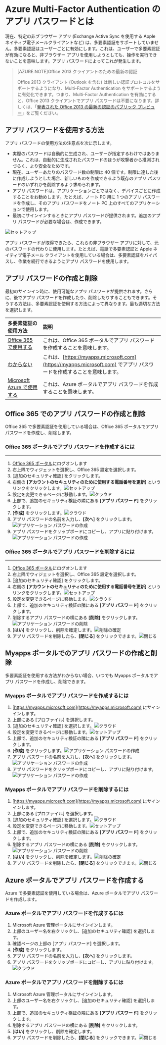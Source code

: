 <properties 
	pageTitle="Azure MFA のアプリ パスワードとは"
	description="このページは、アプリ パスワードの詳細と、Azure MFA に関連した用途を理解するのに役立ちます。"
	services="multi-factor-authentication"
	documentationCenter=""
	authors="billmath"
	manager="stevenpo"
	editor="curtland"/>

<tags 
	ms.service="multi-factor-authentication"
	ms.workload="identity"
	ms.tgt_pltfrm="na"
	ms.devlang="na"
	ms.topic="article"
	ms.date="08/24/2015"
	ms.author="billmath"/>



# Azure Multi-Factor Authentication のアプリ パスワードとは

現在、特定の非ブラウザー アプリ (Exchange Active Sync を使用する Apple ネイティブ電子メールクライアントなど) は、多要素認証をサポートしていません。多要素認証はユーザーごとに有効にします。これは、ユーザーで多要素認証が有効になると、非ブラウザー アプリを使用しようとしても、操作を実行できないことを意味します。アプリ パスワードによってこれが発生します。

>[AZURE.NOTE]Office 2013 クライアントのための最新の認証
>
> Office 2013 クライアント (Outlook を含む) は新しい認証プロトコルをサポートするようになり、Multi-Factor Authentication をサポートするように有効化できます。つまり、Multi-Factor Authentication を有効にすると、Office 2013 クライアントでアプリ パスワードは不要になります。詳しくは、「[発表された Office 2013 の最新の認証のパブリック プレビュー](https://blogs.office.com/2015/03/23/office-2013-modern-authentication-public-preview-announced/)」をご覧ください。
 
## アプリ パスワードを使用する方法

アプリ パスワードの使用方法の注意点を次に示します。

- 実際のパスワードは自動的に生成され、ユーザーが指定するわけではありません。これは、自動的に生成されたパスワードのほうが攻撃者から推測されづらく、より安全なためです。
- 現在、ユーザーあたりのパスワード数の制限は 40 個です。制限に達した後に作成しようとした場合、新しいものを作成できるよう既存のアプリ パスワードのいずれかを削除するよう求められます。
- アプリ パスワードは、アプリケーションごとではなく、デバイスごとに作成することをお勧めします。たとえば、ノート PC 用に 1 つのアプリ パスワードを作成し、そのアプリ パスワードをノート PC 上のすべてのアプリケーションで使用します。
- 最初にサインインするときにアプリ パスワードが提供されます。追加のアプリ パスワードが必要な場合は、作成できます。
 
![セットアップ](./media/multi-factor-authentication-end-user-app-passwords/app.png)

アプリ パスワードが取得できたら、これらの非ブラウザー アプリに対して、元のパスワードの代わりに使用します。たとえば、電話で多要素認証と Apple ネイティブ電子メール クライアントを使用している場合は、多要素認証をバイパスし、作業を続行できるようにアプリ パスワードを使用します。

## アプリ パスワードの作成と削除
最初のサインイン時に、使用可能なアプリ パスワードが提供されます。さらに、後でアプリ パスワードを作成したり、削除したりすることもできます。そうする方法は、多要素認証を使用する方法によって異なります。最も適切な方法を選択します。

多要素認証の使用方法|説明
:------------- | :------------- | 
[Office 365 で使用する](#creating-and-deleting-app-passwords-with-office-365)| これは、Office 365 ポータルでアプリ パスワードを作成することを意味します。
[わからない](#creating-and-deleting-app-passwords-with-myapps-portal)|これは、[https://myapps.microsoft.com](https://myapps.microsoft.com) でアプリ パスワードを作成することを意味します。
[Microsoft Azure で使用する](#create-app-passwords-in-the-azure-portal)| これは、Azure ポータルでアプリ パスワードを作成することを意味します。

## Office 365 でのアプリ パスワードの作成と削除 

Office 365 で多要素認証を使用している場合は、Office 365 ポータルでアプリ パスワードを作成し、削除します。

### Office 365 ポータルでアプリ パスワードを作成するには
--------------------------------------------------------------------------------

1. [Office 365 ポータル](https://login.microsoftonline.com/)にログオンします
2. 右上隅でウィジェットを選択し、Office 365 設定を選択します。
3. [追加のセキュリティ確認] をクリックします。
4. 右側の **[アカウントのセキュリティのために使用する電話番号を更新]** というリンクをクリックします。![セットアップ](./media/multi-factor-authentication-end-user-manage/o365a.png)
5. 設定を変更できるページに移動します。![クラウド](./media/multi-factor-authentication-end-user-manage/o365b.png)
6. 上部で、追加のセキュリティ検証の隣にある **[アプリ パスワード]** をクリックします。
7. **[作成]** をクリックします。![クラウド](./media/multi-factor-authentication-end-user-app-passwords-create-o365/apppass.png)
8. アプリ パスワードの名前を入力し、**[次へ]** をクリックします。![アプリケーション パスワードの作成](./media/multi-factor-authentication-end-user-app-passwords/create1.png)
9. アプリ パスワードをクリップボードにコピーし、アプリに貼り付けます。![アプリケーション パスワードの作成](./media/multi-factor-authentication-end-user-app-passwords/create2.png)


### Office 365 ポータルでアプリ パスワードを削除するには
--------------------------------------------------------------------------------


1. [Office 365 ポータル](https://login.microsoftonline.com/)にログオンします
2. 右上隅でウィジェットを選択し、Office 365 設定を選択します。
3. [追加のセキュリティ確認] をクリックします。
4. 右側の **[アカウントのセキュリティのために使用する電話番号を更新]** というリンクをクリックします。![セットアップ](./media/multi-factor-authentication-end-user-manage/o365a.png)
5. 設定を変更できるページに移動します。![クラウド](./media/multi-factor-authentication-end-user-manage/o365b.png)
6. 上部で、追加のセキュリティ検証の隣にある **[アプリ パスワード]** をクリックします。
7. 削除するアプリ パスワードの横にある **[削除]** をクリックします。![アプリケーション パスワードの削除](./media/multi-factor-authentication-end-user-app-passwords/delete1.png)
8. **[はい]** をクリックし、削除を確定します。![削除の確定](./media/multi-factor-authentication-end-user-app-passwords/delete2.png)
9. アプリ パスワードを削除したら、**[閉じる]** をクリックできます。![閉じる](./media/multi-factor-authentication-end-user-app-passwords/delete3.png)


## Myapps ポータルでのアプリ パスワードの作成と削除
多要素認証を使用する方法がわからない場合、いつでも Myapps ポータルでアプリ パスワードを作成し、削除できます。

### Myapps ポータルでアプリ パスワードを作成するには

1. [https://myapps.microsoft.com](https://myapps.microsoft.com) にサインインします。	
2. 上部にある [プロファイル] を選択します。
3. [追加のセキュリティ確認] を選択します。![クラウド](./media/multi-factor-authentication-end-user-manage/myapps1.png)
4. 設定を変更できるページに移動します。![セットアップ](./media/multi-factor-authentication-end-user-manage-myapps/proofup.png)
5. 上部で、追加のセキュリティ検証の隣にある **[アプリ パスワード]** をクリックします。
6. **[作成]** をクリックします。![アプリケーション パスワードの作成](./media/multi-factor-authentication-end-user-app-passwords/create3.png)
7. アプリ パスワードの名前を入力し、**[次へ]** をクリックします。![アプリケーション パスワードの作成](./media/multi-factor-authentication-end-user-app-passwords/create1.png)
8. アプリ パスワードをクリップボードにコピーし、アプリに貼り付けます。![アプリケーション パスワードの作成](./media/multi-factor-authentication-end-user-app-passwords/create2.png)

### Myapps ポータルでアプリ パスワードを削除するには

1. [https://myapps.microsoft.com](https://myapps.microsoft.com) にサインインします。	
2. 上部にある [プロファイル] を選択します。
3. [追加のセキュリティ確認] を選択します。![クラウド](./media/multi-factor-authentication-end-user-manage/myapps1.png)
4. 設定を変更できるページに移動します。![セットアップ](./media/multi-factor-authentication-end-user-manage-myapps/proofup.png)
5. 上部で、追加のセキュリティ検証の隣にある **[アプリ パスワード]** をクリックします。
6. 削除するアプリ パスワードの横にある **[削除]** をクリックします。![アプリケーション パスワードの削除](./media/multi-factor-authentication-end-user-app-passwords/delete1.png)
7. **[はい]** をクリックし、削除を確定します。![削除の確定](./media/multi-factor-authentication-end-user-app-passwords/delete2.png)
8. アプリ パスワードを削除したら、**[閉じる]** をクリックできます。![閉じる](./media/multi-factor-authentication-end-user-app-passwords/delete3.png)


## Azure ポータルでアプリ パスワードを作成する

Azure で多要素認証を使用している場合は、Azure ポータルでアプリ パスワードを作成します。

### Azure ポータルでアプリ パスワードを作成するには

1. Microsoft Azure 管理ポータルにサインインします。
2. 上部のユーザー名を右クリックし、[追加のセキュリティ確認] を選択します。
3. 確認ページの上部の [アプリ パスワード] を選択します。
4. **[作成]** をクリックします。
5. アプリ パスワードの名前を入力し、**[次へ]** をクリックします。
6. アプリ パスワードをクリップボードにコピーし、アプリに貼り付けます。![クラウド](./media/multi-factor-authentication-end-user-app-passwords-create-azure/app2.png)

### Azure ポータルでアプリ パスワードを削除するには

1. Microsoft Azure 管理ポータルにサインインします。
2. 上部のユーザー名を右クリックし、[追加のセキュリティ確認] を選択します。
3. 上部で、追加のセキュリティ検証の隣にある **[アプリ パスワード]** をクリックします。
4. 削除するアプリ パスワードの横にある **[削除]** をクリックします。
5. **[はい]** をクリックし、削除を確定します。
6. アプリ パスワードを削除したら、**[閉じる]** をクリックできます。![閉じる](./media/multi-factor-authentication-end-user-app-passwords/delete3.png)

<!---HONumber=August15_HO9-->